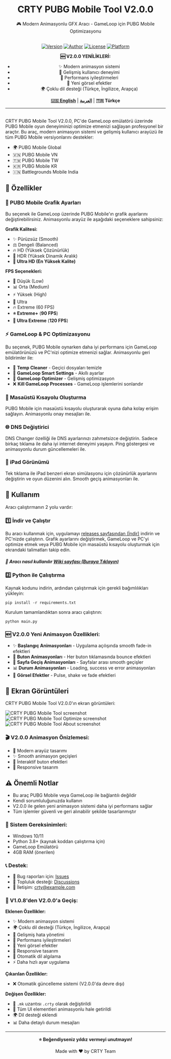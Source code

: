 <div align="center">

<h1>CRTY PUBG Mobile Tool V2.0.0</h1>
🎮 Modern Animasyonlu GFX Aracı - GameLoop için PUBG Mobile Optimizasyonu<br><br>

[![Version](https://img.shields.io/badge/Version-2.0.0-brightgreen)](https://github.com/CRTY/CRTY-PUBG-Mobile-Tool) [![Author](https://img.shields.io/badge/Author-CRTY-blue)](https://github.com/CRTY) [![License](https://img.shields.io/badge/License-MIT-yellow)](LICENSE) [![Platform](https://img.shields.io/badge/Platform-Windows-lightgrey)](https://github.com/CRTY/CRTY-PUBG-Mobile-Tool)

**🆕 V2.0.0 YENİLİKLERİ:**
- ✨ Modern animasyon sistemi
- 🎯 Gelişmiş kullanıcı deneyimi
- 🚀 Performans iyileştirmeleri
- 🎨 Yeni görsel efektler
- 🌍 Çoklu dil desteği (Türkçe, İngilizce, Arapça)

[**🇺🇸 English**](./README.md) | [**العربية**](./README.ar.md) | **🇹🇷 Türkçe**

</div>

------
<br>
CRTY PUBG Mobile Tool V2.0.0, PC'de GameLoop emülatörü üzerinde PUBG Mobile oyun deneyiminizi optimize etmenizi sağlayan profesyonel bir araçtır. Bu araç, modern animasyon sistemi ve gelişmiş kullanıcı arayüzü ile tüm PUBG Mobile versiyonlarını destekler:

*   🌍 PUBG Mobile Global
*   🇻🇳 PUBG Mobile VN
*   🇹🇼 PUBG Mobile TW
*   🇰🇷 PUBG Mobile KR
*   🇮🇳 Battlegrounds Mobile India

🚀 Özellikler
--------

### 🎨 PUBG Mobile Grafik Ayarları

Bu seçenek ile GameLoop üzerinde PUBG Mobile'ın grafik ayarlarını değiştirebilirsiniz. Animasyonlu arayüz ile aşağıdaki seçeneklere sahipsiniz:

**Grafik Kalitesi:**
*   ✨ Pürüzsüz (Smooth)
*   ⚖️ Dengeli (Balanced)
*   🔥 HD (Yüksek Çözünürlük)
*   💎 HDR (Yüksek Dinamik Aralık)
*   **🌟 Ultra HD (En Yüksek Kalite)**

**FPS Seçenekleri:**
*   🐌 Düşük (Low)
*   📊 Orta (Medium)
*   ⚡ Yüksek (High)
*   🚀 Ultra
*   🔥 Extreme (60 FPS)
*   **⭐ Extreme+** (**90 FPS**)
*   **💫 Ultra Extreme** (**120 FPS**)

### ⚡ GameLoop & PC Optimizasyonu

Bu seçenek, PUBG Mobile oynarken daha iyi performans için GameLoop emülatörünüzü ve PC'nizi optimize etmenizi sağlar. Animasyonlu geri bildirimler ile:

*   🧹 **Temp Cleaner** - Geçici dosyaları temizle
*   🎯 **GameLoop Smart Settings** - Akıllı ayarlar
*   🔧 **GameLoop Optimizer** - Gelişmiş optimizasyon
*   ❌ **Kill GameLoop Processes** - GameLoop işlemlerini sonlandır

### 🔗 Masaüstü Kısayolu Oluşturma

PUBG Mobile için masaüstü kısayolu oluşturarak oyuna daha kolay erişim sağlayın. Animasyonlu onay mesajları ile.

### 🌐 DNS Değiştirici

DNS Changer özelliği ile DNS ayarlarınızı zahmetsizce değiştirin. Sadece birkaç tıklama ile daha iyi internet deneyimi yaşayın. Ping göstergesi ve animasyonlu durum güncellemeleri ile.

### 📱 iPad Görünümü

Tek tıklama ile iPad benzeri ekran simülasyonu için çözünürlük ayarlarını değiştirin ve oyun düzenini alın. Smooth geçiş animasyonları ile.

📖 Kullanım
-----

Aracı çalıştırmanın 2 yolu vardır:

### 1️⃣ İndir ve Çalıştır
Bu aracı kullanmak için, uygulamayı [releases sayfasından (İndir)](https://github.com/CRTYPUBG/CRTY-PUBG-Mobile-Tool/releases) indirin ve PC'nizde çalıştırın. Grafik ayarlarını değiştirmek, GameLoop ve PC'yi optimize etmek veya PUBG Mobile için masaüstü kısayolu oluşturmak için ekrandaki talimatları takip edin.

##### 🎯 Aracı nasıl kullanılır [Wiki sayfası (Buraya Tıklayın)](https://github.com/CRTYPUBG/CRTY-PUBG-Mobile-Tool/wiki)

### 2️⃣ Python ile Çalıştırma
Kaynak kodunu indirin, ardından çalıştırmak için gerekli bağımlılıkları yükleyin:
```shell
pip install -r requirements.txt
```
Kurulum tamamlandıktan sonra aracı çalıştırın:
```shell
python main.py
```

### 🆕 V2.0.0 Yeni Animasyon Özellikleri:
- ✨ **Başlangıç Animasyonları** - Uygulama açılışında smooth fade-in efektleri
- 🎯 **Buton Animasyonları** - Her buton tıklamasında bounce efektleri
- 🔄 **Sayfa Geçiş Animasyonları** - Sayfalar arası smooth geçişler
- 📊 **Durum Animasyonları** - Loading, success ve error animasyonları
- 🎨 **Görsel Efektler** - Pulse, shake ve fade efektleri

📸 Ekran Görüntüleri
-----------

CRTY PUBG Mobile Tool V2.0.0'ın ekran görüntüleri:

![CRTY PUBG Mobile Tool screenshot](./images/mk-pubg-mobile-tool.png)
![CRTY PUBG Mobile Tool Optimize screenshot](./images/mk-pubg-mobile-tool-optimize.png)
![CRTY PUBG Mobile Tool About screenshot](./images/mk-pubg-mobile-tool-about.png)

### 🎬 V2.0.0 Animasyon Önizlemesi:
- 🌟 Modern arayüz tasarımı
- ✨ Smooth animasyon geçişleri
- 🎯 İnteraktif buton efektleri
- 📱 Responsive tasarım

⚠️ Önemli Notlar
----

- Bu araç PUBG Mobile veya GameLoop ile bağlantılı değildir
- Kendi sorumluluğunuzda kullanın
- V2.0.0 ile gelen yeni animasyon sistemi daha iyi performans sağlar
- Tüm işlemler güvenli ve geri alınabilir şekilde tasarlanmıştır

### 🔧 Sistem Gereksinimleri:
- Windows 10/11
- Python 3.8+ (kaynak koddan çalıştırma için)
- GameLoop Emülatörü
- 4GB RAM (önerilen)

### 📞 Destek:
- 🐛 Bug raporları için: [Issues](https://github.com/CRTYPUBG/CRTY-PUBG-Mobile-Tool/issues)
- 💬 Topluluk desteği: [Discussions](https://github.com/CRTYPUBG/CRTY-PUBG-Mobile-Tool/discussions)
- 📧 İletişim: crty@example.com

### 🔄 V1.0.8'den V2.0.0'a Geçiş:
**Eklenen Özellikler:**
- ✨ Modern animasyon sistemi
- 🌍 Çoklu dil desteği (Türkçe, İngilizce, Arapça)
- 🎯 Gelişmiş hata yönetimi
- 🚀 Performans iyileştirmeleri
- 🎨 Yeni görsel efektler
- 📱 Responsive tasarım
- 🔄 Otomatik dil algılama
- ⚡ Daha hızlı ayar uygulama

**Çıkarılan Özellikler:**
- ❌ Otomatik güncelleme sistemi (V2.0.0'da devre dışı)

**Değişen Özellikler:**
- 🔄 `.mk` uzantısı `.crty` olarak değiştirildi
- 🎨 Tüm UI elementleri animasyonlu hale getirildi
- 🌍 Dil desteği eklendi
- 📊 Daha detaylı durum mesajları

---
<div align="center">

**⭐ Beğendiyseniz yıldız vermeyi unutmayın!**

Made with ❤️ by CRTY Team

</div>
